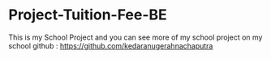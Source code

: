 # Project-Tuition-Fee-BE

This is my School Project and you can see more of my school project on my school github : https://github.com/kedaranugerahnachaputra
